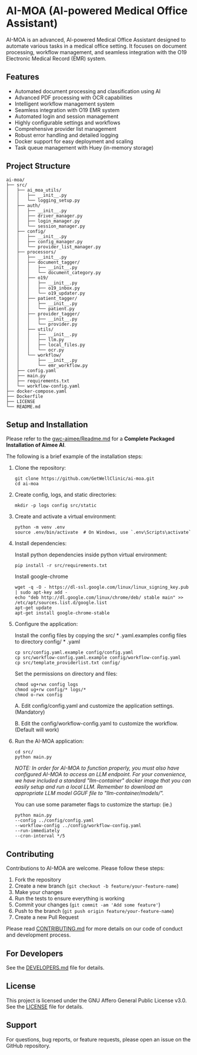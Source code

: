 # AI-MOA (AI-powered Medical Office Assistant)

AI-MOA is an advanced, AI-powered Medical Office Assistant designed to automate various tasks in a medical office setting. It focuses on document processing, workflow management, and seamless integration with the O19 Electronic Medical Record (EMR) system.

## Features

- Automated document processing and classification using AI
- Advanced PDF processing with OCR capabilities
- Intelligent workflow management system
- Seamless integration with O19 EMR system
- Automated login and session management
- Highly configurable settings and workflows
- Comprehensive provider list management
- Robust error handling and detailed logging
- Docker support for easy deployment and scaling
- Task queue management with Huey (in-memory storage)

## Project Structure

```
ai-moa/
├── src/
│   ├── ai_moa_utils/
│   │   ├── __init__.py
│   │   └── logging_setup.py
│   ├── auth/
│   │   ├── __init__.py
│   │   ├── driver_manager.py
│   │   ├── login_manager.py
│   │   └── session_manager.py
│   ├── config/
│   │   ├── __init__.py
│   │   ├── config_manager.py
│   │   └── provider_list_manager.py
│   ├── processors/
│   │   ├── __init__.py
│   │   ├── document_tagger/
│   │   │   ├── __init__.py
│   │   │   └── document_category.py
│   │   ├── o19/
│   │   │   ├── __init__.py
│   │   │   ├── o19_inbox.py
│   │   │   └── o19_updater.py
│   │   ├── patient_tagger/
│   │   │   ├── __init__.py
│   │   │   └── patient.py
│   │   ├── provider_tagger/
│   │   │   ├── __init__.py
│   │   │   └── provider.py
│   │   ├── utils/
│   │   │   ├── __init__.py
│   │   │   ├── llm.py
│   │   │   ├── local_files.py
│   │   │   └── ocr.py
│   │   └── workflow/
│   │       ├── __init__.py
│   │       └── emr_workflow.py
│   ├── config.yaml
│   ├── main.py
│   ├── requirements.txt
│   └── workflow-config.yaml
├── docker-compose.yaml
├── Dockerfile
├── LICENSE
└── README.md
```

## Setup and Installation

Please refer to the [gwc-aimee/Readme.md](gwc-aimee/Readme.md) for a **Complete Packaged Installation of Aimee AI**.

The following is a brief example of the installation steps:

1. Clone the repository:
	
	```
	git clone https://github.com/GetWellClinic/ai-moa.git
	cd ai-moa
	```

2. Create config, logs, and static directories:

	```
	mkdir -p logs config src/static
	```

3. Create and activate a virtual environment:

	```
	python -m venv .env
	source .env/bin/activate  # On Windows, use `.env\Scripts\activate`
	```

4. Install dependencies:
	
	Install python dependencies inside python virtual environment:
	```
	pip install -r src/requirements.txt
	```

	Install google-chrome
	```
	wget -q -O - https://dl-ssl.google.com/linux/linux_signing_key.pub | sudo apt-key add -
	echo "deb http://dl.google.com/linux/chrome/deb/ stable main" >> /etc/apt/sources.list.d/google.list
	apt-get update
	apt-get install google-chrome-stable
	```

5. Configure the application:
	
	Install the config files by copying the src/ * .yaml.examples config files to directory config/ * .yaml
	```
	cp src/config.yaml.example config/config.yaml
	cp src/workflow-config.yaml.example config/workflow-config.yaml
	cp src/template_providerlist.txt config/
	```

	Set the permissions on directory and files:
	```
	chmod ug+rwx config logs
	chmod ug+rw config/* logs/*
	chmod o-rwx config
	```

	A. Edit config/config.yaml and customize the application settings. (Mandatory)

	B. Edit the config/workflow-config.yaml to customize the workflow. (Default will work)

6. Run the AI-MOA application:
   ```
   cd src/
   python main.py
   ```
	*NOTE: In order for AI-MOA to function properly, you must also have configured AI-MOA to access an LLM endpoint. For your convenience, we have included a standard "llm-container" docker image that you can easily setup and run a local LLM. Remember to download an appropriate LLM model GGUF file to "llm-container/models/".*

	You can use some parameter flags to customize the startup: (ie.)
	```
	python main.py
	--config ../config/config.yaml
	--workflow-config ../config/workflow-config.yaml
	--run-immediately
	--cron-interval */5
	```

## Contributing

Contributions to AI-MOA are welcome. Please follow these steps:

1. Fork the repository
2. Create a new branch (`git checkout -b feature/your-feature-name`)
3. Make your changes
4. Run the tests to ensure everything is working
5. Commit your changes (`git commit -am 'Add some feature'`)
6. Push to the branch (`git push origin feature/your-feature-name`)
7. Create a new Pull Request

Please read [CONTRIBUTING.md](docs/contributing.md) for more details on our code of conduct and development process.

## For Developers

See the [DEVELOPERS.md](docs/developers.md) file for details.

## License

This project is licensed under the GNU Affero General Public License v3.0. See the [LICENSE](LICENSE) file for details.

## Support

For questions, bug reports, or feature requests, please open an issue on the GitHub repository.
